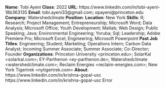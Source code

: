 **Name**: Tobi Ayeni
**Class**: 2022
**URL**: https://www\.linkedin\.com/in/tobi\-ayeni\-18b363135
**Email**: tobi\.ayeni33@gmail\.com; opayeni@princeton\.edu
**Company**: Watershedclimate
**Position**: 
**Location**: New York
**Skills**: R; Research; Project Management; Entrepreneurship; Microsoft Word; Data Analysis; Microsoft Office; Youth Development; Matlab; Web Design; Public Speaking; Java; Environmental Engineering; Yoruba; Sql; Leadership; Adobe Premiere Pro; Microsoft Excel; Engineering; Microsoft Powerpoint
**Past Job Titles**: Engineering; Student; Marketing; Operations Intern; Carbon Data Analyst; Incoming Summer Associate; Summer Associate; Co\-Director; Founder
**Organizations**: Princeton University <princeton\.edu>; SolarKal <solarkal\.com>; EY\-Parthenon <ey\-parthenon\.de>; Watershedclimate <watershedclimate\.com>; Reclaim Energies <reclaim\-energies\.com>; New York Tigertrek <nytigertrek\.com>
**About**: https://www\.linkedin\.com/in/krishna\-gopal\-usc https://www\.linkedin\.com/in/krishna\-gopal\-usc Error
